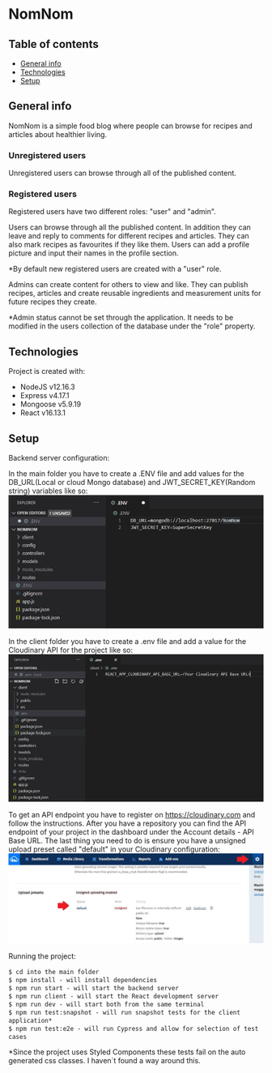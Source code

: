 # NomNom

## Table of contents
* [General info](#general-info)
* [Technologies](#technologies)
* [Setup](#setup)

## General info
NomNom is a simple food blog where people can browse for recipes and articles about healthier living.

### Unregistered users
Unregistered users can browse through all of the published content.

### Registered users
Registered users have two different roles: "user" and "admin".

Users can browse through all the published content. In addition they can leave and reply to comments for different recipes and articles. 
They can also mark recipes as favourites if they like them. Users can add a profile picture and input their names in the profile section.

*By default new registered users are created with a "user" role.


Admins can create content for others to view and like. They can publish recipes, articles and create reusable 
ingredients and measurement units for future recipes they create.

*Admin status cannot be set through the application. It needs to be modified in the users collection of the database under the "role" property.
	
## Technologies
Project is created with:
* NodeJS v12.16.3
* Express v4.17.1
* Mongoose v5.9.19
* React v16.13.1
	
## Setup
Backend server configuration:

In the main folder you have to create a .ENV file and add values for the DB_URL(Local or cloud Mongo database) and JWT_SECRET_KEY(Random string) variables like so:
![Server config](ServerConfig.JPG)

In the client folder you have to create a .env file and add a value for the Cloudinary API for the project like so:
![Client config](ClientConfig.JPG)

To get an API endpoint you have to register on https://cloudinary.com and follow the instructions. After you have a repository you can 
find the API endpoint of your project in the dashboard under the Account details - API Base URL. The last thing you need to do is ensure you have a unsigned upload preset
called "default" in your Cloudinary configuration:
![Cloudinary config](CloudinaryConfig.JPG)

Running the project:

```
$ cd into the main folder
$ npm install - will install dependencies
$ npm run start - will start the backend server
$ npm run client - will start the React development server
$ npm run dev - will start both from the same terminal
$ npm run test:snapshot - will run snapshot tests for the client application*
$ npm run test:e2e - will run Cypress and allow for selection of test cases
```
*Since the project uses Styled Components these tests fail on the auto generated css classes. I haven`t found a way around this.
